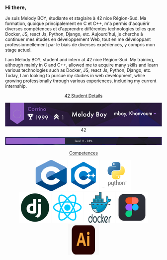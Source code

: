 ### Hi there,

Je suis Melody BOY, étudiante et stagiaire à 42 nice Région-Sud.
Ma formation, quoique principalement en C et C++, m'a permis d'acquérir diverses compétences et d'apprendre différentes technologies telles que Docker, JS, react Js, Python, Django, etc. Aujourd'hui, je cherche à continuer mes études en développement Web, tout en me développant professionnellement par le biais de diverses expériences, y compris mon stage actuel.

I am Melody BOY, student and intern at 42 nice Région-Sud.
My training, although mainly in C and C++, allowed me to acquire many skills and learn various technologies such as Docker, JS, react Js, Python, Django, etc. Today, I am looking to pursue my studies in web development, while growing professionally through various experiences, including my current internship.

<p align="center">
   <ins>42 Student Details</ins>
</p>

<p align="center">
  <img src="https://github.com/mboy29/mboy29/blob/origin/Status42.png"/>
42</p>

<p align="center">
  <img src="https://github.com/mboy29/mboy29/blob/origin/Level42.png"/>
</p>

<p align="center">
   <ins>Competences</ins>
</p>

<p align="center">
   	<img src="https://github.com/mboy29/mboy29/blob/origin/C.png" width="100" height="100">
   	<img src="https://github.com/mboy29/mboy29/blob/origin/CPP.png" width="100" height="100">
   	<img src="https://github.com/mboy29/mboy29/blob/origin/python.png" width="100" height="100">
   	<br>
   	<img src="https://github.com/mboy29/mboy29/blob/origin/django.png" width="100" height="100">
   	<img src="https://github.com/mboy29/mboy29/blob/origin/reactjs.png" width="100" height="100">
    <img src="https://github.com/mboy29/mboy29/blob/origin/Docker.png" width="100" height="100">
    <img src="https://github.com/mboy29/mboy29/blob/origin/Figma.png" width="100" height="100">
   	<img src="https://github.com/mboy29/mboy29/blob/origin/Adobe.png" width="100" height="100">
</p>

